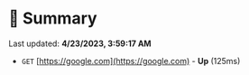 # 📖 Summary
Last updated: **4/23/2023, 3:59:17 AM**

- `GET` [https://google.com](https://google.com) - **Up** (125ms)
